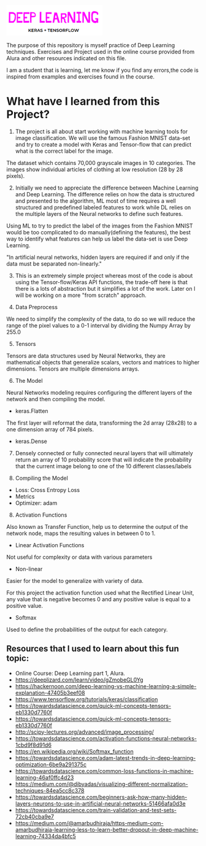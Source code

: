 <img src="img/logo.png" alt="logo" width="250" heigth="200"/>

The purpose of this repository is myself practice of Deep Learning techniques. Exercises and Project used in the online course provided from Alura and other resources indicated on this file.

I am a student that is learning, let me know if you find any errors,the code is inspired from examples and exercises found in the course.

# What have I learned from this Project?

1. The project is all about start working with machine learning tools for image classification. We will use the famous Fashion MNIST data-set and try to create a model with Keras and Tensor-flow that can predict what is the correct label for the image.

The dataset which contains 70,000 grayscale images in 10 categories. The images show individual articles of clothing at low resolution (28 by 28 pixels).

2. Initially we need to appreciate the difference between Machine Learning and Deep Learning. The difference relies on how the data is structured and presented to the algorithm, ML most of time requires a well structured and predefined labeled features to work while DL relies on the multiple layers of the Neural networks to define such features.

Using ML to try to predict the label of the images from the Fashion MNIST would be too complicated to do manually(defining the features), the best way to identify what features can help us label the data-set is use Deep Learning.

"In artificial neural networks, hidden layers are required if and only if the data must be separated non-linearly."


3. This is an extremely simple project whereas most of the code is about using the Tensor-flow/Keras API functions, the trade-off here is that there is a lots of abstraction but it simplifies a lot of the work. Later on I will be working on a more "from scratch" approach.

4. Data Preprocess

We need to simplify the complexity of the data, to do so we will reduce the range of the pixel values to a 0-1 interval
by dividing the Numpy Array by 255.0

5. Tensors

Tensors are data structures used by Neural Networks, they are mathematical objects that generalize scalars, vectors and matrices to higher dimensions.
Tensors are multiple dimensions arrays.

6. The Model

Neural Networks modeling requires configuring the different layers of the network and then compiling the model.

* keras.Flatten

The first layer will reformat the data, transforming the 2d array (28x28) to a one dimension array of 784 pixels.

* keras.Dense

7. Densely connected or fully connected neural layers that will ultimately return an array of 10 probability score that will indicate the probability that the current image belong to one of the 10 different classes/labels

8. Compiling the Model
- Loss: Cross Entropy Loss
- Metrics
- Optimizer: adam

8. Activation Functions

Also known as Transfer Function, help us to determine the output of the network node, maps the resulting values in between 0 to 1.

* Linear Activation Functions

Not useful for complexity or data with various parameters

* Non-linear

Easier for the model to generalize with variety of data.

For this project the activation function used what the Rectified Linear Unit, any value that is negative becomes 0 and any positive value is equal to a positive value.

* Softmax

Used to define the probabilities of the output for each category.

## Resources that I used to learn about this fun topic:
- Online Course: Deep Learning part 1, Alura.
- https://deeplizard.com/learn/video/gZmobeGL0Yg
- https://hackernoon.com/deep-learning-vs-machine-learning-a-simple-explanation-47405b3eef08
- https://www.tensorflow.org/tutorials/keras/classification
- https://towardsdatascience.com/quick-ml-concepts-tensors-eb1330d7760f
- https://towardsdatascience.com/quick-ml-concepts-tensors-eb1330d7760f
- http://scipy-lectures.org/advanced/image_processing/
- https://towardsdatascience.com/activation-functions-neural-networks-1cbd9f8d91d6
- https://en.wikipedia.org/wiki/Softmax_function
- https://towardsdatascience.com/adam-latest-trends-in-deep-learning-optimization-6be9a291375c
- https://towardsdatascience.com/common-loss-functions-in-machine-learning-46af0ffc4d23
- https://medium.com/@dibyadas/visualizing-different-normalization-techniques-84ea5cc8c378
- https://towardsdatascience.com/beginners-ask-how-many-hidden-layers-neurons-to-use-in-artificial-neural-networks-51466afa0d3e
- https://towardsdatascience.com/train-validation-and-test-sets-72cb40cba9e7
- https://medium.com/@amarbudhiraja/https-medium-com-amarbudhiraja-learning-less-to-learn-better-dropout-in-deep-machine-learning-74334da4bfc5
